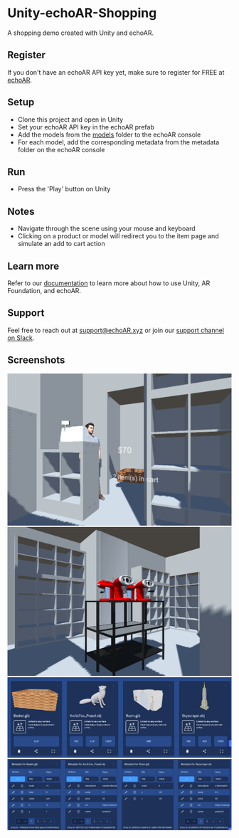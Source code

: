# Unity-echoAR-Shopping
A shopping demo created with Unity and echoAR.

## Register
If you don't have an echoAR API key yet, make sure to register for FREE at [echoAR](https://console.echoar.xyz/#/auth/register).

## Setup
* Clone this project and open in Unity
* Set your echoAR API key in the echoAR prefab
* Add the models from the [models](/models) folder to the echoAR console
* For each model, add the corresponding metadata from the metadata folder on the echoAR console

## Run
* Press the 'Play' button on Unity

## Notes
* Navigate through the scene using your mouse and keyboard
* Clicking on a product or model will redirect you to the item page and simulate an add to cart action

## Learn more
Refer to our [documentation](https://docs.echoar.xyz/unity/) to learn more about how to use Unity, AR Foundation, and echoAR.

## Support
Feel free to reach out at [support@echoAR.xyz](mailto:support@echoAR.xyz) or join our [support channel on Slack](https://join.slack.com/t/echoar/shared_invite/enQtNTg4NjI5NjM3OTc1LWU1M2M2MTNlNTM3NGY1YTUxYmY3ZDNjNTc3YjA5M2QyNGZiOTgzMjVmZWZmZmFjNGJjYTcxZjhhNzk3YjNhNjE). 

## Screenshots
<img src="/screenshots/demo_cashier.png">
<img src="/screenshots/demo_store_interior.png">
<img src="/screenshots/console1.png">
<img src="/screenshots/console2.png">
